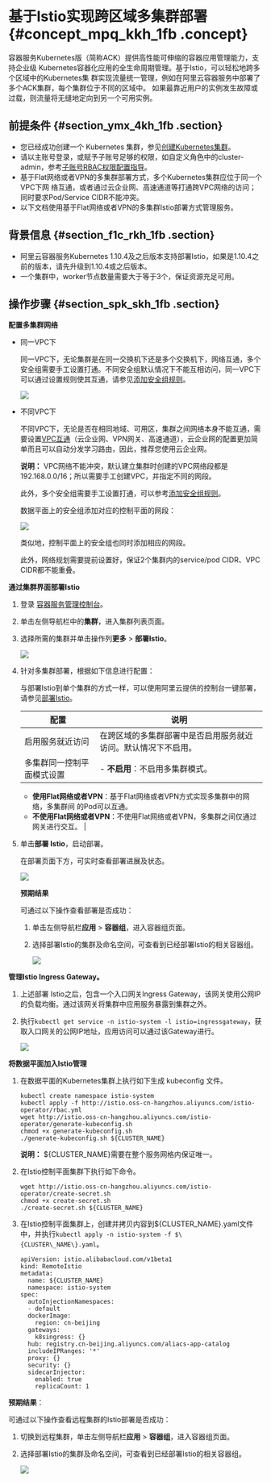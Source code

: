 # 基于Istio实现跨区域多集群部署 {#concept_mpq_kkh_1fb .concept}

容器服务Kubernetes版（简称ACK）提供高性能可伸缩的容器应用管理能力，支持企业级 Kubernetes容器化应用的全生命周期管理。基于Istio，可以轻松地跨多个区域中的Kubernetes集 群实现流量统一管理，例如在阿里云容器服务中部署了多个ACK集群，每个集群位于不同的区域中。 如果最靠近用户的实例发生故障或过载，则流量将无缝地定向到另一个可用实例。

## 前提条件 {#section_ymx_4kh_1fb .section}

-   您已经成功创建一个 Kubernetes 集群，参见[创建Kubernetes集群](cn.zh-CN/用户指南/Kubernetes集群/集群管理/创建Kubernetes集群.md#)。
-   请以主账号登录，或赋予子账号足够的权限，如自定义角色中的cluster-admin，参考[子账号RBAC权限配置指导](cn.zh-CN/用户指南/Kubernetes集群/授权管理/子账号RBAC权限配置指导.md#)。
-   基于Flat网络或者VPN的多集群部署方式，多个Kubernetes集群应位于同一个VPC下网 络互通，或者通过云企业网、高速通道等打通跨VPC网络的访问；同时要求Pod/Service CIDR不能冲突。
-   以下文档使用基于Flat网络或者VPN的多集群Istio部署方式管理服务。

## 背景信息 {#section_f1c_rkh_1fb .section}

-   阿里云容器服务Kubernetes 1.10.4及之后版本支持部署Istio，如果是1.10.4之前的版本，请先升级到1.10.4或之后版本。
-   一个集群中，worker节点数量需要大于等于3个，保证资源充足可用。

## 操作步骤 {#section_spk_skh_1fb .section}

**配置多集群网络**

-   同一VPC下

    同一VPC下，无论集群是在同一交换机下还是多个交换机下，网络互通，多个安全组需要手工设置打通。不同安全组默认情况下不能互相访问，同一VPC下可以通过设置规则使其互通，请参见[添加安全组规则](../../../../cn.zh-CN/安全/安全组/添加安全组规则.md#)。

    ![](http://static-aliyun-doc.oss-cn-hangzhou.aliyuncs.com/assets/img/395257/155972811948663_zh-CN.png)

-   不同VPC下

    不同VPC下，无论是否在相同地域、可用区，集群之间网络本身不能互通，需要设置[VPC互通](../../../../cn.zh-CN/用户指南/网络连接/VPC互连.md#)（云企业网、VPN网关、高速通道），云企业网的配置更加简单而且可以自动分发学习路由，因此，推荐您使用云企业网。

    **说明：** VPC网络不能冲突，默认建立集群时创建的VPC网络段都是192.168.0.0/16；所以需要手工创建VPC，并指定不同的网段。

    此外，多个安全组需要手工设置打通，可以参考[添加安全组规则](../../../../cn.zh-CN/安全/安全组/添加安全组规则.md#)。

    数据平面上的安全组添加对应的控制平面的网段：

    ![](http://static-aliyun-doc.oss-cn-hangzhou.aliyuncs.com/assets/img/395257/155972811948664_zh-CN.png)

    类似地，控制平面上的安全组也同时添加相应的网段。

    此外，网络规划需要提前设置好，保证2个集群内的service/pod CIDR、VPC CIDR都不能重叠。


**通过集群界面部署Istio** 

1.  登录 [容器服务管理控制台](https://cs.console.aliyun.com)。
2.  单击左侧导航栏中的**集群**，进入集群列表页面。
3.  选择所需的集群并单击操作列**更多** \> **部署Istio**。

    ![](http://static-aliyun-doc.oss-cn-hangzhou.aliyuncs.com/assets/img/20172/155972811911255_zh-CN.png)

4.  针对多集群部署，根据如下信息进行配置：

    与部署Istio到单个集群的方式一样，可以使用阿里云提供的控制台一键部署，请参见[部署Istio](cn.zh-CN/用户指南/Kubernetes集群/Istio管理/部署Istio.md#)。

    |配置|说明|
    |--|--|
    |启用服务就近访问|在跨区域的多集群部署中是否启用服务就近访问。默认情况下不启用。|
    |多集群同一控制平面模式设置|     -   **不启用**：不启用多集群模式。
    -   **使用Flat网络或者VPN**：基于Flat网络或者VPN方式实现多集群中的网络，多集群间 的Pod可以互通。
    -   **不使用Flat网络或者VPN**：不使用Flat网络或者VPN，多集群之间仅通过网关进行交互。
 |

5.  单击**部署 Istio**，启动部署。

    在部署页面下方，可实时查看部署进展及状态。

    ![](http://static-aliyun-doc.oss-cn-hangzhou.aliyuncs.com/assets/img/395257/155972811948665_zh-CN.png)

    **预期结果**

    可通过以下操作查看部署是否成功：

    1.  单击左侧导航栏**应用** \> **容器组**，进入容器组页面。
    2.  选择部署Istio的集群及命名空间，可查看到已经部署Istio的相关容器组。

        ![](http://static-aliyun-doc.oss-cn-hangzhou.aliyuncs.com/assets/img/20172/155972812011258_zh-CN.png)


**管理Istio Ingress Gateway。** 

1.  上述部署 Istio之后，包含一个入口网关Ingress Gateway，该网关使用公网IP的负载均衡。通过该网关将集群中应用服务暴露到集群之外。
2.  执行`kubectl get service -n istio-system -l istio=ingressgateway`，获取入口网关的公网IP地址，应用访问可以通过该Gateway进行。

    ![](http://static-aliyun-doc.oss-cn-hangzhou.aliyuncs.com/assets/img/395257/155972812048745_zh-CN.png)


**将数据平面加入Istio管理** 

1.  在数据平面的Kubernetes集群上执行如下生成 kubeconfig 文件。

    ``` {#codeblock_lcb_m97_tak}
    kubectl create namespace istio-system
    kubectl apply -f http://istio.oss-cn-hangzhou.aliyuncs.com/istio-operator/rbac.yml
    wget http://istio.oss-cn-hangzhou.aliyuncs.com/istio-operator/generate-kubeconfig.sh
    chmod +x generate-kubeconfig.sh
    ./generate-kubeconfig.sh ${CLUSTER_NAME}
    ```

    **说明：** $\{CLUSTER\_NAME\}需要在整个服务网格内保证唯一。

2.  在Istio控制平面集群下执行如下命令。

    ``` {#codeblock_cya_lv8_fun}
    wget http://istio.oss-cn-hangzhou.aliyuncs.com/istio-operator/create-secret.sh
    chmod +x create-secret.sh
    ./create-secret.sh ${CLUSTER_NAME}
    ```

3.  在Istio控制平面集群上，创建并拷贝内容到$\{CLUSTER\_NAME\}.yaml文件中，并执行`kubectl apply -n istio-system -f $\{CLUSTER\_NAME\}.yaml`。

    ``` {#codeblock_11p_yas_qvk}
    apiVersion: istio.alibabacloud.com/v1beta1
    kind: RemoteIstio
    metadata:
      name: ${CLUSTER_NAME} 
      namespace: istio-system
    spec:
      autoInjectionNamespaces:
      - default
      dockerImage:
        region: cn-beijing
      gateways:
        k8singress: {}
      hub: registry.cn-beijing.aliyuncs.com/aliacs-app-catalog
      includeIPRanges: '*'
      proxy: {}
      security: {}
      sidecarInjector:
        enabled: true
        replicaCount: 1
    ```


**预期结果**：

可通过以下操作查看远程集群的Istio部署是否成功：

1.  切换到远程集群，单击左侧导航栏**应用** \> **容器组**，进入容器组页面。
2.  选择部署Istio的集群及命名空间，可查看到已经部署Istio的相关容器组。

    ![](http://static-aliyun-doc.oss-cn-hangzhou.aliyuncs.com/assets/img/395257/155972812048666_zh-CN.png)



